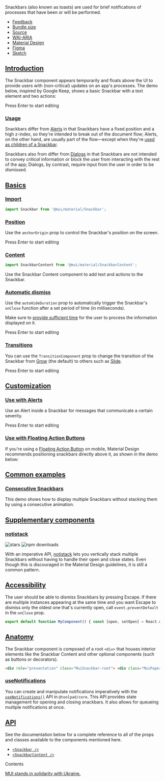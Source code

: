 Snackbars (also known as toasts) are used for brief notifications of processes that have been or will be performed.

-   [Feedback](https://github.com/mui/material-ui/labels/component%3A%20snackbar)
-   [Bundle size](https://bundlephobia.com/package/@mui/material@latest "Scroll down to 'Exports Analysis' for a more detailed report.")
-   [Source](https://github.com/mui/material-ui/tree/v6.4.11/packages/mui-material/src/Snackbar)
-   [WAI-ARIA](https://www.w3.org/TR/wai-aria-1.1/#alert)
-   [Material Design](https://m2.material.io/components/snackbars)
-   [Figma](https://mui.com/store/items/figma-react/?utm_source=docs&utm_medium=referral&utm_campaign=component-link-header)
-   [Sketch](https://mui.com/store/items/sketch-react/?utm_source=docs&utm_medium=referral&utm_campaign=component-link-header)

## [Introduction](https://v6.mui.com/material-ui/react-progress/#introduction)

The Snackbar component appears temporarily and floats above the UI to provide users with (non-critical) updates on an app's processes. The demo below, inspired by Google Keep, shows a basic Snackbar with a text element and two actions:

Press Enter to start editing

### [Usage](https://v6.mui.com/material-ui/react-progress/#usage)

Snackbars differ from [Alerts](https://v6.mui.com/material-ui/react-alert/) in that Snackbars have a fixed position and a high z-index, so they're intended to break out of the document flow; Alerts, on the other hand, are usually part of the flow—except when they're [used as children of a Snackbar](https://v6.mui.com/material-ui/react-progress/#use-with-alerts).

Snackbars also from differ from [Dialogs](https://v6.mui.com/material-ui/react-dialog/) in that Snackbars are not intended to convey _critical_ information or block the user from interacting with the rest of the app; Dialogs, by contrast, require input from the user in order to be dismissed.

## [Basics](https://v6.mui.com/material-ui/react-progress/#basics)

### [Import](https://v6.mui.com/material-ui/react-progress/#import)

```jsx
import Snackbar from '@mui/material/Snackbar';
```

### [Position](https://v6.mui.com/material-ui/react-progress/#position)

Use the `anchorOrigin` prop to control the Snackbar's position on the screen.

Press Enter to start editing

### [Content](https://v6.mui.com/material-ui/react-progress/#content)

```jsx
import SnackbarContent from '@mui/material/SnackbarContent';
```

Use the Snackbar Content component to add text and actions to the Snackbar.

### [Automatic dismiss](https://v6.mui.com/material-ui/react-progress/#automatic-dismiss)

Use the `autoHideDuration` prop to automatically trigger the Snackbar's `onClose` function after a set period of time (in milliseconds).

Make sure to [provide sufficient time](https://www.w3.org/TR/UNDERSTANDING-WCAG20/time-limits.html) for the user to process the information displayed on it.

Press Enter to start editing

### [Transitions](https://v6.mui.com/material-ui/react-progress/#transitions)

You can use the `TransitionComponent` prop to change the transition of the Snackbar from [Grow](https://v6.mui.com/material-ui/transitions/#grow) (the default) to others such as [Slide](https://v6.mui.com/material-ui/transitions/#slide).

Press Enter to start editing

## [Customization](https://v6.mui.com/material-ui/react-progress/#customization)

### [Use with Alerts](https://v6.mui.com/material-ui/react-progress/#use-with-alerts)

Use an Alert inside a Snackbar for messages that communicate a certain severity.

Press Enter to start editing

### [Use with Floating Action Buttons](https://v6.mui.com/material-ui/react-progress/#use-with-floating-action-buttons)

If you're using a [Floating Action Button](https://v6.mui.com/material-ui/react-floating-action-button/) on mobile, Material Design recommends positioning snackbars directly above it, as shown in the demo below:

## [Common examples](https://v6.mui.com/material-ui/react-progress/#common-examples)

### [Consecutive Snackbars](https://v6.mui.com/material-ui/react-progress/#consecutive-snackbars)

This demo shows how to display multiple Snackbars without stacking them by using a consecutive animation.

## [Supplementary components](https://v6.mui.com/material-ui/react-progress/#supplementary-components)

### [notistack](https://v6.mui.com/material-ui/react-progress/#notistack)

![stars](https://img.shields.io/github/stars/iamhosseindhv/notistack.svg?style=social&label=Star) ![npm downloads](https://img.shields.io/npm/dm/notistack.svg)

With an imperative API, [notistack](https://github.com/iamhosseindhv/notistack) lets you vertically stack multiple Snackbars without having to handle their open and close states. Even though this is discouraged in the Material Design guidelines, it is still a common pattern.

## [Accessibility](https://v6.mui.com/material-ui/react-progress/#accessibility)

The user should be able to dismiss Snackbars by pressing Escape. If there are multiple instances appearing at the same time and you want Escape to dismiss only the oldest one that's currently open, call `event.preventDefault` in the `onClose` prop.

```jsx
export default function MyComponent() { const [open, setOpen] = React.useState(true); return ( <React.Fragment> <Snackbar open={open} onClose={(event, reason) => { // `reason === 'escapeKeyDown'` if `Escape` was pressed setOpen(false); // call `event.preventDefault` to only close one Snackbar at a time. }} /> <Snackbar open={open} onClose={() => setOpen(false)} /> </React.Fragment> ); }
```

## [Anatomy](https://v6.mui.com/material-ui/react-progress/#anatomy)

The Snackbar component is composed of a root `<div>` that houses interior elements like the Snackbar Content and other optional components (such as buttons or decorators).

```html
<div role="presentation" class="MuiSnackbar-root"> <div class="MuiPaper-root MuiSnackbarContent-root" role="alert"> <div class="MuiSnackbarContent-message"> <!-- Snackbar content goes here --> </div> </div> </div>
```

### [useNotifications](https://v6.mui.com/material-ui/react-progress/#usenotifications)

You can create and manipulate notifications imperatively with the [`useNotifications()`](https://mui.com/toolpad/core/react-use-notifications/) API in `@toolpad/core`. This API provides state management for opening and closing snackbars. It also allows for queueing multiple notifications at once.

## [API](https://v6.mui.com/material-ui/react-progress/#api)

See the documentation below for a complete reference to all of the props and classes available to the components mentioned here.

-   [`<Snackbar />`](https://v6.mui.com/material-ui/api/snackbar/)
-   [`<SnackbarContent />`](https://v6.mui.com/material-ui/api/snackbar-content/)

Contents

[MUI stands in solidarity with Ukraine.](https://war.ukraine.ua/support-ukraine/)
